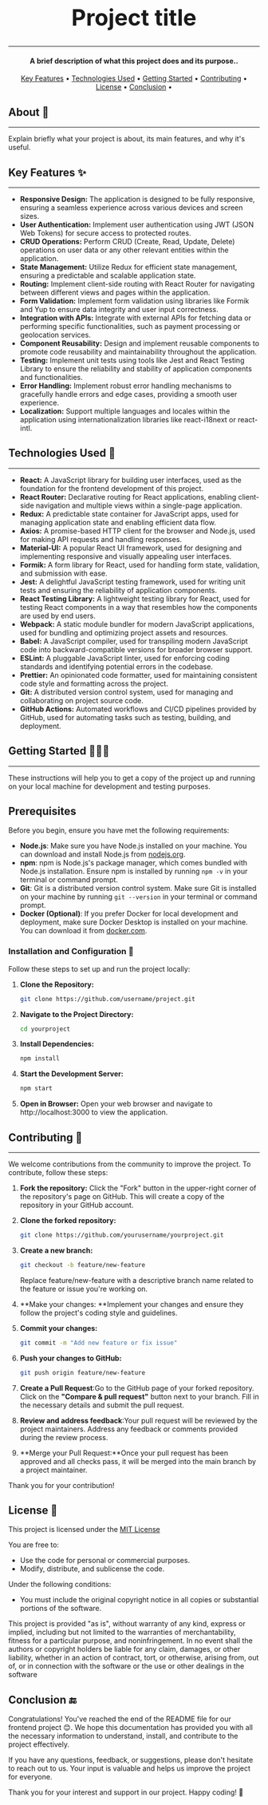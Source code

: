 <h1 style="font-size: 45px">
<center>Project title</center>
</h1>
<hr>
<!-- Description -->
<h4 align="center">A brief description of what this project does and its purpose..</h4>

<!--menu-->
  <p align="center">
  <a href="#key-features">Key Features</a> •
  <a href="#technologies-used">Technologies Used</a> •
  <a href="#getting-started">Getting Started</a> •
  <a href="#contributing">Contributing</a> •
  <a href="#license">License</a> •
  <a href="#conclusion">Conclusion</a> •
</p>

<!-- You can put pictures, gifs, screenshots or videos for the program here  -->

<!-- About -->

## About 📖

---

Explain briefly what your project is about, its main features, and why it's useful.

<!-- Key Features -->

## Key Features ✨

---

- **Responsive Design:** The application is designed to be fully responsive, ensuring a seamless experience across various devices and screen sizes.
- **User Authentication:** Implement user authentication using JWT (JSON Web Tokens) for secure access to protected routes.
- **CRUD Operations:** Perform CRUD (Create, Read, Update, Delete) operations on user data or any other relevant entities within the application.
- **State Management:** Utilize Redux for efficient state management, ensuring a predictable and scalable application state.
- **Routing:** Implement client-side routing with React Router for navigating between different views and pages within the application.
- **Form Validation:** Implement form validation using libraries like Formik and Yup to ensure data integrity and user input correctness.
- **Integration with APIs:** Integrate with external APIs for fetching data or performing specific functionalities, such as payment processing or geolocation services.
- **Component Reusability:** Design and implement reusable components to promote code reusability and maintainability throughout the application.
- **Testing:** Implement unit tests using tools like Jest and React Testing Library to ensure the reliability and stability of application components and functionalities.
- **Error Handling:** Implement robust error handling mechanisms to gracefully handle errors and edge cases, providing a smooth user experience.
- **Localization:** Support multiple languages and locales within the application using internationalization libraries like react-i18next or react-intl.

<!-- Technologies Used -->

## Technologies Used 🤖

---

- **React:** A JavaScript library for building user interfaces, used as the foundation for the frontend development of this project.
- **React Router:** Declarative routing for React applications, enabling client-side navigation and multiple views within a single-page application.
- **Redux:** A predictable state container for JavaScript apps, used for managing application state and enabling efficient data flow.
- **Axios:** A promise-based HTTP client for the browser and Node.js, used for making API requests and handling responses.
- **Material-UI:** A popular React UI framework, used for designing and implementing responsive and visually appealing user interfaces.
- **Formik:** A form library for React, used for handling form state, validation, and submission with ease.
- **Jest:** A delightful JavaScript testing framework, used for writing unit tests and ensuring the reliability of application components.
- **React Testing Library:** A lightweight testing library for React, used for testing React components in a way that resembles how the components are used by end users.
- **Webpack:** A static module bundler for modern JavaScript applications, used for bundling and optimizing project assets and resources.
- **Babel:** A JavaScript compiler, used for transpiling modern JavaScript code into backward-compatible versions for broader browser support.
- **ESLint:** A pluggable JavaScript linter, used for enforcing coding standards and identifying potential errors in the codebase.
- **Prettier:** An opinionated code formatter, used for maintaining consistent code style and formatting across the project.
- **Git:** A distributed version control system, used for managing and collaborating on project source code.
- **GitHub Actions:** Automated workflows and CI/CD pipelines provided by GitHub, used for automating tasks such as testing, building, and deployment.

<!-- Getting Started -->

## Getting Started 👨🏻‍💻

---

These instructions will help you to get a copy of the project up and running on your local machine for development and testing purposes.

## Prerequisites

Before you begin, ensure you have met the following requirements:

- **Node.js**: Make sure you have Node.js installed on your machine. You can download and install Node.js from [nodejs.org](https://nodejs.org/).
- **npm**: npm is Node.js's package manager, which comes bundled with Node.js installation. Ensure npm is installed by running `npm -v` in your terminal or command prompt.
- **Git**: Git is a distributed version control system. Make sure Git is installed on your machine by running `git --version` in your terminal or command prompt.
- **Docker (Optional)**: If you prefer Docker for local development and deployment, make sure Docker Desktop is installed on your machine. You can download it from [docker.com](https://www.docker.com/products/docker-desktop).

### Installation and Configuration 🎯

Follow these steps to set up and run the project locally:

1. **Clone the Repository:**
   ```bash
   git clone https://github.com/username/project.git
   ```
2. **Navigate to the Project Directory:**

   ```bash
   cd yourproject
   ```

3. **Install Dependencies:**

   ```bash
   npm install
   ```

4. **Start the Development Server:**

   ```bash
   npm start
   ```

5. **Open in Browser:**
   Open your web browser and navigate to http://localhost:3000 to view the application.

<!-- Contributing -->

## Contributing 🤝

---

We welcome contributions from the community to improve the project. To contribute, follow these steps:

1. **Fork the repository:**
   Click the "Fork" button in the upper-right corner of the repository's page on GitHub. This will create a copy of the repository in your GitHub account.

2. **Clone the forked repository:**
   ```bash
   git clone https://github.com/yourusername/yourproject.git
   ```
3. **Create a new branch:**
   ```bash
   git checkout -b feature/new-feature
   ```
   Replace feature/new-feature with a descriptive branch name related to the feature or issue you're working on.
4. **Make your changes: **Implement your changes and ensure they follow the project's coding style and guidelines.
5. **Commit your changes:**
   ```bash
   git commit -m "Add new feature or fix issue"
   ```
6. **Push your changes to GitHub:**
   ```bash
   git push origin feature/new-feature
   ```
7. **Create a Pull Request**:Go to the GitHub page of your forked repository. Click on the **"Compare & pull request"** button next to your branch. Fill in the necessary details and submit the pull request.
8. **Review and address feedback**:Your pull request will be reviewed by the project maintainers. Address any feedback or comments provided during the review process.
9. **Merge your Pull Request:**Once your pull request has been approved and all checks pass, it will be merged into the main branch by a project maintainer.

Thank you for your contribution!

<!-- License -->

## License 🧾

This project is licensed under the [MIT License](LICENSE)

You are free to:

- Use the code for personal or commercial purposes.
- Modify, distribute, and sublicense the code.

Under the following conditions:

- You must include the original copyright notice in all copies or substantial portions of the software.

This project is provided "as is", without warranty of any kind, express or implied, including but not limited to the warranties of merchantability, fitness for a particular purpose, and noninfringement. In no event shall the authors or copyright holders be liable for any claim, damages, or other liability, whether in an action of contract, tort, or otherwise, arising from, out of, or in connection with the software or the use or other dealings in the software

<!-- Conclusion -->

## Conclusion 🔚

Congratulations! You've reached the end of the README file for our frontend project 😊. We hope this documentation has provided you with all the necessary information to understand, install, and contribute to the project effectively.

If you have any questions, feedback, or suggestions, please don't hesitate to reach out to us. Your input is valuable and helps us improve the project for everyone.

Thank you for your interest and support in our project. Happy coding! 🎉
